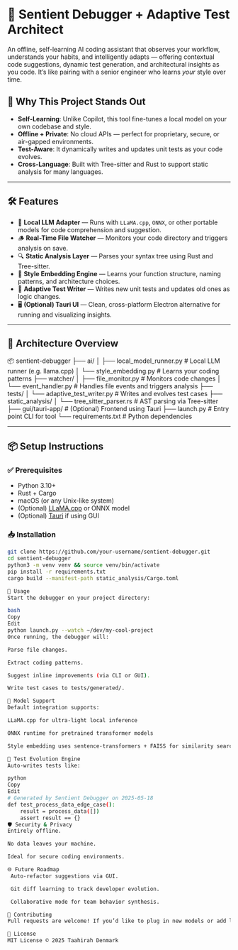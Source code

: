# 🧠 Sentient Debugger + Adaptive Test Architect

An offline, self-learning AI coding assistant that observes your workflow, understands your habits, and intelligently adapts — offering contextual code suggestions, dynamic test generation, and architectural insights as you code. It’s like pairing with a senior engineer who learns *your* style over time.

## 🚀 Why This Project Stands Out

- **Self-Learning**: Unlike Copilot, this tool fine-tunes a local model on your own codebase and style.
- **Offline + Private**: No cloud APIs — perfect for proprietary, secure, or air-gapped environments.
- **Test-Aware**: It dynamically writes and updates unit tests as your code evolves.
- **Cross-Language**: Built with Tree-sitter and Rust to support static analysis for many languages.

---

## 🛠️ Features

- 🧠 **Local LLM Adapter** — Runs with `LLaMA.cpp`, `ONNX`, or other portable models for code comprehension and suggestion.
- 🪵 **Real-Time File Watcher** — Monitors your code directory and triggers analysis on save.
- 🔍 **Static Analysis Layer** — Parses your syntax tree using Rust and Tree-sitter.
- 🧬 **Style Embedding Engine** — Learns your function structure, naming patterns, and architecture choices.
- 🧪 **Adaptive Test Writer** — Writes new unit tests and updates old ones as logic changes.
- 🖥️ **(Optional) Tauri UI** — Clean, cross-platform Electron alternative for running and visualizing insights.

---

## 🧱 Architecture Overview

📦 sentient-debugger
├── ai/
│ ├── local_model_runner.py # Local LLM runner (e.g. llama.cpp)
│ └── style_embedding.py # Learns your coding patterns
├── watcher/
│ ├── file_monitor.py # Monitors code changes
│ └── event_handler.py # Handles file events and triggers analysis
├── tests/
│ └── adaptive_test_writer.py # Writes and evolves test cases
├── static_analysis/
│ └── tree_sitter_parser.rs # AST parsing via Tree-sitter
├── gui/tauri-app/ # (Optional) Frontend using Tauri
├── launch.py # Entry point CLI for tool
└── requirements.txt # Python dependencies


---

## 📦 Setup Instructions

### ✅ Prerequisites

- Python 3.10+
- Rust + Cargo
- macOS (or any Unix-like system)
- (Optional) [LLaMA.cpp](https://github.com/ggerganov/llama.cpp) or ONNX model
- (Optional) [Tauri](https://tauri.app/) if using GUI

### 📥 Installation

```bash
git clone https://github.com/your-username/sentient-debugger.git
cd sentient-debugger
python3 -m venv venv && source venv/bin/activate
pip install -r requirements.txt
cargo build --manifest-path static_analysis/Cargo.toml

🚦 Usage
Start the debugger on your project directory:

bash
Copy
Edit
python launch.py --watch ~/dev/my-cool-project
Once running, the debugger will:

Parse file changes.

Extract coding patterns.

Suggest inline improvements (via CLI or GUI).

Write test cases to tests/generated/.

🧠 Model Support
Default integration supports:

LLaMA.cpp for ultra-light local inference

ONNX runtime for pretrained transformer models

Style embedding uses sentence-transformers + FAISS for similarity search.

🧪 Test Evolution Engine
Auto-writes tests like:

python
Copy
Edit
# Generated by Sentient Debugger on 2025-05-18
def test_process_data_edge_case():
    result = process_data([])
    assert result == {}
🛡️ Security & Privacy
Entirely offline.

No data leaves your machine.

Ideal for secure coding environments.

🌐 Future Roadmap
 Auto-refactor suggestions via GUI.

 Git diff learning to track developer evolution.

 Collaborative mode for team behavior synthesis.

🤝 Contributing
Pull requests are welcome! If you’d like to plug in new models or add language support, check out the ai/ and static_analysis/ folders.

📜 License
MIT License © 2025 Taahirah Denmark